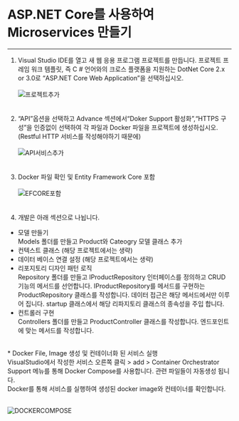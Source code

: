 # ASP.NET Core를 사용하여 Microservices 만들기
---

1. Visual Studio IDE를 열고 새 웹 응용 프로그램 프로젝트를 만듭니다. 프로젝트 프레임 워크 템플릿, 즉 C # 언어와의 크로스 플랫폼을 지원하는 DotNet Core 2.x or 3.0로 “ASP.NET Core Web Application”을 선택하십시오.
<br><br>
![프로젝트추가](https://wiki.jobkorea.co.kr/download/attachments/30528687/image2019-11-4_13-25-3.png?version=1&modificationDate=1572841504353&api=v2)
<br><br><br>
2. “API”옵션을 선택하고 Advance 섹션에서“Doker Support 활성화”,“HTTPS 구성”을 인증없이 선택하여 각 파일과 Docker 파일을 프로젝트에 생성하십시오. (Restful HTTP 서비스를 작성해야하기 때문에)
<br><br>
![API서비스추가](https://wiki.jobkorea.co.kr/download/attachments/30528687/image2019-11-4_13-36-47.png?version=1&modificationDate=1572842208360&api=v2)
<br><br><br>
3. Docker 파일 확인 및 Entity Framework Core 포함
<br><br>
![EFCORE포함](https://wiki.jobkorea.co.kr/download/attachments/30528687/image2019-11-4_13-30-57.png?version=1&modificationDate=1572841858410&api=v2)
<br><br><br>
4. 개발은 아래 섹션으로 나뉩니다.<br>
* 모델 만들기 <br>
  Models 폴더를 만들고 Product와 Cateogry 모델 클래스 추가<br>
* 컨텍스트 클래스 (해당 프로젝트에서는 생략) <br>
* 데이터 베이스 연결 설정 (해당 프로젝트에서는 생략) <br>
* 리포지토리 디자인 패턴 로직 <br>
  Repository 폴더를 만들고 IProductRepository 인터페이스를 정의하고 CRUD 기능의 메서드를 선언합니다. IProductRepository를 메서드를 구현하는  ProductRepository 클래스를 작성합니다. 데이터 접근은 해당 메서드에서만 이루어 집니다. startup 클래스에서 해당 리파지토리 클래스의 종속성을 주입  합니다. <br>
* 컨트롤러 구현 <br>
  Controllers 폴더를 만들고 ProductController 클래스를 작성합니다. 엔드포인트에 맞는 메서드를 작성합니다.
<br>
* Docker File, Image 생성 및 컨테이너화 된 서비스 실행 <br>
  VisualStudio에서 작성한 서비스 오른쪽 클릭 > add > Container Orchestrator Support 메뉴를 통해 Docker Compose를 사용합니다. 관련 파일들이 자동생성 됩니다.
<br>
  Docker를 통해 서비스를 실행하여 생성된 docker image와 컨테이너를 확인합니다.
<br><br>

![DOCKERCOMPOSE](https://wiki.jobkorea.co.kr/download/attachments/30528687/image2019-11-6_14-50-18.png?version=1&modificationDate=1573019419337&api=v2)
<br><br><br>

[참고]:https://wiki.jobkorea.co.kr/display/MSA/Microservices+using+ASP.NET+Core
